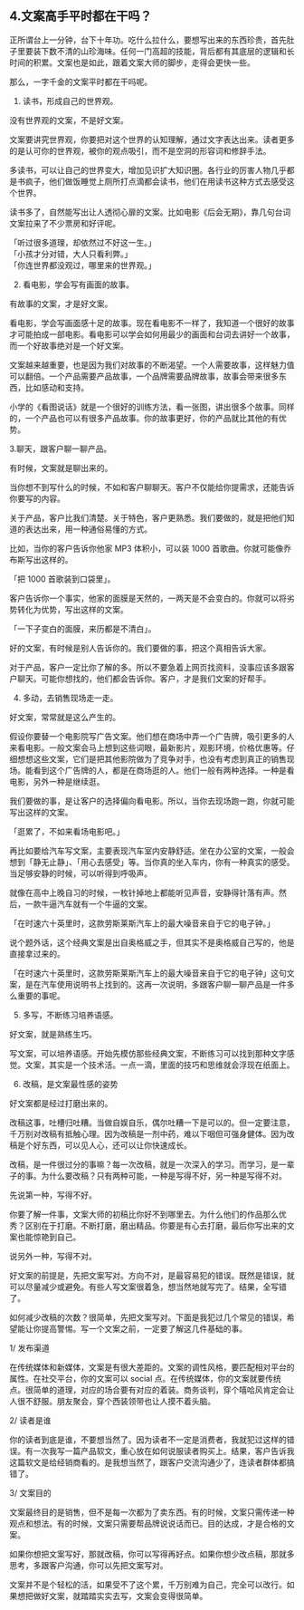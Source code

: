 ## 4.文案高手平时都在干吗？
正所谓台上一分钟，台下十年功。吃什么拉什么，要想写出来的东西珍贵，首先肚子里要装下数不清的山珍海味。任何一门高超的技能，背后都有其底层的逻辑和长时间的积累。文案也是如此，跟着文案大师的脚步，走得会更快一些。


那么，一字千金的文案平时都在干吗呢。


1. 读书，形成自己的世界观。

没有世界观的文案，不是好文案。


文案要讲究世界观，你要把对这个世界的认知理解，通过文字表达出来。读者更多的是认可你的世界观，被你的观点吸引，而不是空洞的形容词和修辞手法。


多读书，可以让自己的世界变大，增加见识扩大知识圈。各行业的厉害人物几乎都是书疯子，他们做饭睡觉上厕所打点滴都会读书，他们在用读书这种方式去感受这个世界。


读书多了，自然能写出让人透彻心扉的文案。比如电影《后会无期》，靠几句台词文案拉来了不少票房和好评呢。


「听过很多道理，却依然过不好这一生。」  
「小孩才分对错，大人只看利弊。」  
「你连世界都没观过，哪里来的世界观。」 


2. 看电影，学会写有画面的故事。

有故事的文案，才是好文案。


看电影，学会写画面感十足的故事。现在看电影不一样了，我知道一个很好的故事才可能拍成一部电影。看电影可以学会如何用最少的画面和台词去讲好一个故事，而一个好故事绝对是一个好文案。


文案越来越重要，也是因为我们对故事的不断渴望。一个人需要故事，这样魅力值可以翻倍。一个产品需要产品故事，一个品牌需要品牌故事，故事会带来很多东西，比如感动和支持。


小学的《看图说话》就是一个很好的训练方法，看一张图，讲出很多个故事。同样的，一个产品也可以有很多产品故事。你的故事更好，你的产品就比其他的有优势。


3.聊天，跟客户聊一聊产品。


有时候，文案就是聊出来的。


当你想不到写什么的时候，不如和客户聊聊天。客户不仅能给你提需求，还能告诉你要写的内容。


关于产品，客户比我们清楚。关于特色，客户更熟悉。我们要做的，就是把他们知道的表达出来，用一种通俗易懂的方式。


比如，当你的客户告诉你他家 MP3 体积小，可以装 1000 首歌曲。你就可能像乔布斯写出这样的。


「把 1000 首歌装到口袋里」。


客户告诉你一个事实，他家的面膜是天然的，一两天是不会变白的。你就可以将劣势转化为优势，写出这样的文案。


「一下子变白的面膜，来历都是不清白」。


好的文案，有时候是别人告诉你的。我们要做的事，把这个真相告诉大家。


对于产品，客户一定比你了解的多。所以不要急着上网页找资料，没事应该多跟客户聊天。可能你想找的，他们都会告诉你。客户，才是我们文案的好帮手。


4. 多动，去销售现场走一走。

好文案，常常就是这么产生的。


假设你要替一个电影院写广告文案。他们想在商场中弄一个广告牌，吸引更多的人来看电影。一般文案会马上想到这些词眼，最新影片，观影环境，价格优惠等。仔细想想这些文案，它们是把其他影院做为了竞争对手，也没有考虑到真正的销售现场。能看到这个广告牌的人，都是在商场逛的人。他们一般有两种选择。一种是看电影，另外一种是继续逛。


我们要做的事，是让客户的选择偏向看电影。所以，当你去现场跑一跑，你就可能写出这样的文案。


「逛累了，不如来看场电影吧。」


再比如要给汽车写文案，主要表现汽车室内安静舒适。坐在办公室的文案，一般会想到「静无止静」、「用心去感受」等。当你真的坐入车内，你有一种真实的感受。当足够安静的时候，可以听得到呼吸声。


就像在高中上晚自习的时候，一枚针掉地上都能听见声音，安静得针落有声。然后，一款牛逼汽车就有一个牛逼的文案。


「在时速六十英里时，这款劳斯莱斯汽车上的最大噪音来自于它的电子钟。」


说个题外话，这个经典文案是出自奥格威之手，但其实不是奥格威自己写的，他是直接拿过来的。


「在时速六十英里时，这款劳斯莱斯汽车上的最大噪音来自于它的电子钟」这句文案，是在汽车使用说明书上找到的。这再一次说明，多跟客户聊一聊产品是一件多么重要的事呢。


5. 多写，不断练习培养语感。

好文案，就是熟练生巧。


写文案，可以培养语感。开始先模仿那些经典文案，不断练习可以找到那种文字感觉。文案，其实是一个技术活。一点一滴，里面的技巧和思维就会浮现在纸面上。


6. 改稿，是文案最性感的姿势

好文案都是经过打磨出来的。


改稿这事，吐槽归吐糟。当做自娱自乐，偶尔吐糟一下是可以的。但一定要注意，千万别对改稿有抵触心理。因为改稿是一剂中药，难以下咽但可强身健体。因为改稿是个好东西，可以见人心，还可以让你快速成长。


改稿，是一件很过分的事嘛？每一次改稿，就是一次深入的学习。而学习，是一辈子的事。为什么要改稿？只有两种可能，一种是写得不好，另一种是写得不对。


先说第一种，写得不好。


你要了解一件事，文案大师的初稿比你好不到哪里去。为什么他们的作品那么优秀？区别在于打磨。不断打磨，磨出精品。你要是有心去打磨，最后你写出来的文案也能惊艳到自己。


说另外一种，写得不对。


好文案的前提是，先把文案写对。方向不对，是最容易犯的错误。既然是错误，就可以尽量减少或避免。有些人写文案很着急，想当然地就写完了。结果，全写错了。


如何减少改稿的次数？很简单，先把文案写对。下面是我犯过几个常见的错误，希望能让你提高警惕。写一个文案之前，一定要了解这几件基础的事。


1/ 发布渠道


在传统媒体和新媒体，文案是有很大差距的。文案的调性风格，要匹配相对平台的属性。在社交平台，你的文案可以 social 点。在传统媒体，你的文案就要传统点。很简单的道理，对应的场合要有对应的着装。商务谈判，穿个嘻哈风肯定会让人很不舒服。朋友聚会，穿个西装领带也让人摸不着头脑。


2/ 读者是谁


你的读者到底是谁，不要想当然了。因为读者不一定是消费者，我就犯过这样的错误。有一次我写一篇产品软文，重心放在如何说服读者购买上。结果，客户告诉我这篇软文是给经销商看的。是我想当然了，跟客户交流沟通少了，连读者群体都搞错了。


3/ 文案目的


文案最终目的是销售，但不是每一次都为了卖东西。有的时候，文案只需传递一种观点和想法。有的时候，文案只需要帮品牌说说话而已。目的达成，才是合格的文案。


如果你想把文案写好，那就改稿，你可以写得再好点。如果你想少改点稿，那就多思考，多跟客户沟通，你可以先把文案写对。


文案并不是个轻松的活，如果受不了这个累，千万别难为自己，完全可以改行。如果想把做好文案，就踏踏实实去写，文案会变得很简单。

